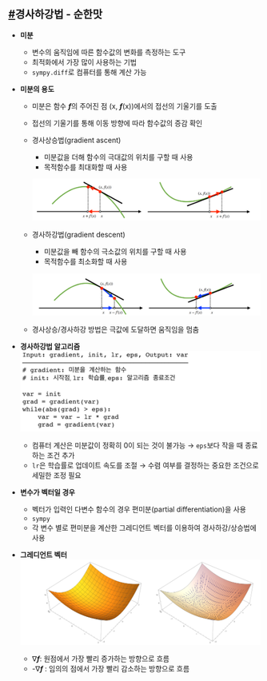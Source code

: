 ## [#](../AI_Math_Keyword/)경사하강법 - 순한맛

- **미분**
  - 변수의 움직임에 따른 함수값의 변화를 측정하는 도구
  - 최적화에서 가장 많이 사용하는 기법
  -  `sympy.diff`로 컴퓨터를 통해 계산 가능



- **미분의 용도**

  - 미분은 함수 ***f***의 주어진 점 (x, ***f***(x))에서의 접선의 기울기를 도출

  - 접선의 기울기를 통해 이동 방향에 따라 함수값의 증감 확인

  - 경사상승법(gradient ascent)

    - 미분값을 더해 함수의 극대값의 위치를 구할 때 사용
    - 목적함수를 최대화할 때 사용

    ![asc](README.assets/asc.PNG)

  - 경사하강법(gradient descent)

    - 미분값을 빼 함수의 극소값의 위치를 구할 때 사용
    - 목적함수를 최소화할 때 사용

    ![des](README.assets/des.PNG)

  - 경사상승/경사하강 방법은 극값에 도달하면 움직임을 멈춤



- **경사하강법 알고리즘**
  ![des_algo](README.assets/des_algo.PNG)
  - 컴퓨터 계산은 미분값이 정확히 0이 되는 것이 불가능 → `eps`보다 작을 때 종료하는 조건 추가
  - `lr`은 학습률로 업데이트 속도를 조절 → 수렴 여부를 결정하는 중요한 조건으로 세밀한 조정 필요



- **변수가 벡터일 경우**
  - 벡터가 입력인 다변수 함수의 경우 편미분(partial differentiation)을 사용
  - `sympy`
  - 각 변수 별로 편미분을 계산한 그레디언트 벡터를 이용하여 경사하강/상승법에 사용



- **그레디언트 벡터**
  ![gradient](README.assets/gradient.PNG)
  - ∇***f***: 원점에서 가장 빨리 증가하는 방향으로 흐름
  - -∇***f*** : 임의의 점에서 가장 빨리 감소하는 방향으로 흐름

